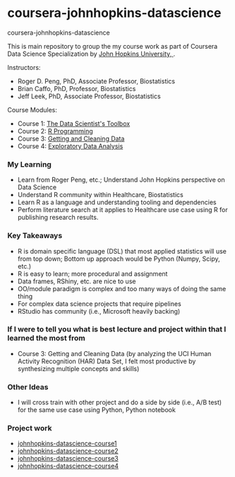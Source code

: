 # coursera-johnhopkins-datascience
coursera-johnhopkins-datascience

This is main repository to group the my course work as part of Coursera Data Science Specialization by [John Hopkins University, ](https://www.coursera.org/specializations/jhu-data-science).

Instructors:
- Roger D. Peng, PhD, Associate Professor, Biostatistics
- Brian Caffo, PhD, Professor, Biostatistics
- Jeff Leek, PhD, Associate Professor, Biostatistics

Course Modules:
- Course 1:  [The Data Scientist's Toolbox](https://www.coursera.org/learn/data-scientists-tools)
- Course 2:  [R Programming](https://www.coursera.org/learn/r-programming)
- Course 3:  [Getting and Cleaning Data](https://www.coursera.org/learn/data-cleaning)
- Course 4:  [Exploratory Data Analysis](https://www.coursera.org/learn/exploratory-data-analysis)

### My Learning 
- Learn from Roger Peng, etc.; Understand John Hopkins perspective on Data Science 
- Understand R community within Healthcare, Biostatistics
- Learn R as a language and understanding tooling and dependencies
- Perform literature search at it applies to Healthcare use case using R for publishing research results.

### Key Takeaways
- R is domain specific language (DSL) that most applied statistics will use from top down;  Bottom up approach would be Python (Numpy, Scipy, etc.)
- R is easy to learn; more procedural and assignment
- Data frames, RShiny, etc. are nice to use
- OO/module paradigm is complex and too many ways of doing the same thing
- For complex data science projects that require pipelines
- RStudio has community (i.e., Microsoft heavily backing)

### If I were to tell you what is best lecture and project within that I learned the most from
- Course 3: Getting and Cleaning Data (by analyzing the UCI Human Activity Recognition (HAR) Data Set, I felt most productive by synthesizing multiple concepts and skills)

### Other Ideas
- I will cross train with other project and do a side by side (i.e., A/B test) for the same use case using Python, Python notebook

### Project work
* [johnhopkins-datascience-course1](https://github.com/nalbarr/coursera-johnhopkins-datascience-course1.git)
* [johnhopkins-datascience-course2](https://github.com/nalbarr/coursera-johnhopkins-datascience-course2.git)
* [johnhopkins-datascience-course3](https://github.com/nalbarr/coursera-johnhopkins-datascience-course3.git)
* [johnhopkins-datascience-course4](https://github.com/nalbarr/coursera-johnhopkins-datascience-course4.git)